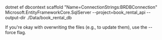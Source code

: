 dotnet ef dbcontext scaffold "Name=ConnectionStrings:BRDBConnection" Microsoft.EntityFrameworkCore.SqlServer --project=book_rental_api  --output-dir ./Data/book_rental_db

If you're okay with overwriting the files (e.g., to update them), use the --force flag.  
